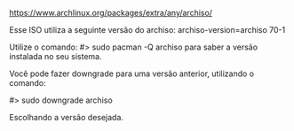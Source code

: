 https://www.archlinux.org/packages/extra/any/archiso/

Esse ISO utiliza a seguinte versão do archiso:
archiso-version=archiso 70-1

Utilize o comando:
#> sudo pacman -Q archiso
para saber a versão instalada no seu sistema.

Você pode fazer downgrade para uma versão anterior,
utilizando o comando:

#> sudo downgrade archiso

Escolhando a versão desejada.
